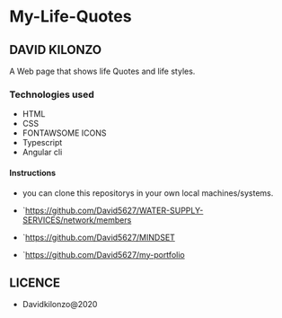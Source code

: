 # My-Life-Quotes
## DAVID KILONZO
A Web page that shows life Quotes and life styles.
### Technologies used
* HTML
* CSS
* FONTAWSOME ICONS
* Typescript
* Angular cli

#### Instructions
* you can clone this repositorys in your own local machines/systems.
* `https://github.com/David5627/WATER-SUPPLY-SERVICES/network/members

* `https://github.com/David5627/MINDSET
* `https://github.com/David5627/my-portfolio
 
 ## LICENCE
 
 * Davidkilonzo@2020

